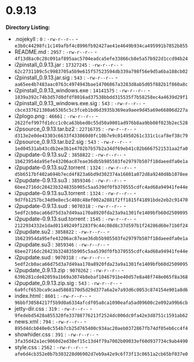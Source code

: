 0.9.13
======

**Directory Listing:**

 - .nojekyll : `0` : `-rw-r--r--` - `e3b0c44298fc1c149afbf4c8996fb92427ae41e4649b934ca495991b7852b855`
 - README.md : `2957` : `-rw-r--r--` - `4f13d8ac0c28c091af895aac5704eadca5efe33866cb8e5a57b922d1ccd94b24`
 - i2pinstall_0.9.13.jar : `17327245` : `-rw-r--r--` - `62c2731109c5c9983705a5b9e615f57523594db339a798f56e9d5a6ba188cb02`
 - i2pinstall_0.9.13.jar.sig : `543` : `-rw-r--r--` - `aa65ee4b7483aac0763c4974943bae14706867a3283d8ab5d05f882b1f860a8c`
 - i2pinstall_0.9.13_windows.exe : `14141575` : `-rw-r--r--` - `1839a392c74b3d57d8dfdf8016ad37538bbdd315535f7b58258ec4a4639d29f1`
 - i2pinstall_0.9.13_windows.exe.sig : `543` : `-rw-r--r--` - `cbce337621380a65365c5c3fceb1bd6d3935b369ea9aee9d45a69e66806d227a`
 - i2plogo.png : `46661` : `-rw-r--r--` - `2622fef997fd1dcc1c0ca63bbed0c55d50a9001ad976b8aa9bb08f023b2ec528`
 - i2psource_0.9.13.tar.bz2 : `22716735` : `-rw-r--r--` - `d313e2e0de43303c6633f433860d0fc10b7e9c014950261c331c1caf8ef38c79`
 - i2psource_0.9.13.tar.bz2.sig : `543` : `-rw-r--r--` - `1ed04531ab43cdb2ee3b1e4702b7b57b2a34df69eb41c82b6667521531aa2fa0`
 - i2pupdate-0.9.13.su2 : `3858822` : `-rw-r--r--` - `1b623954da95efe43206ac87eae36db5b985503fe29797b507f18daeedfa0e1a`
 - i2pupdate-0.9.13.su2.torrent : `1324` : `-rw-r--r--` - `d5b6517bf402a694b7ecd4f823a6bd9d302374a16801a072d8a9240d8b1078ee`
 - i2pupdate-0.9.13.su3 : `3859346` : `-rw-r--r--` - `6bee2716dc28423b324835b905c5aa539df0fb370555cdfc4ad68a94941fe44e`
 - i2pupdate-0.9.13.su3.torrent : `1324` : `-rw-r--r--` - `9d7fb1257bc34d9e8ec5c408c48ef002a2881f2ff1815f41891bde2eb2c91470`
 - i2pupdate-0.9.13.sud : `9070318` : `-rw-r--r--` - `5edf2cb0aca66d75d3a7d49aa170a8920fda23a9a1301fe1409bfb60d2509095`
 - i2pupdate-0.9.13.sud.torrent : `1545` : `-rw-r--r--` - `2122934332e1dad01149249f1283f9c44c08d8c37d597b1f24286d60e71b0f24`
 - i2pupdate.su2 : `3858822` : `-rw-r--r--` - `1b623954da95efe43206ac87eae36db5b985503fe29797b507f18daeedfa0e1a`
 - i2pupdate.su3 : `3859346` : `-rw-r--r--` - `6bee2716dc28423b324835b905c5aa539df0fb370555cdfc4ad68a94941fe44e`
 - i2pupdate.sud : `9070318` : `-rw-r--r--` - `5edf2cb0aca66d75d3a7d49aa170a8920fda23a9a1301fe1409bfb60d2509095`
 - i2pupdate_0.9.13.zip : `9070262` : `-rw-r--r--` - `639b281cde82059a1b69a3074b8ebaf1046791be40d57e8a48f748e065f8a368`
 - i2pupdate_0.9.13.zip.sig : `543` : `-rw-r--r--` - `6a9fcf653bca9caad5868170d5d29d377a6a2e7a93d6c0053c874154e901a8d6`
 - index.html : `8601` : `-rw-r--r--` - `96bbf30584217f5b9d0a6334afcdf05a8ca1090eafa5ad09600c2e092a99b6cb`
 - jetty-dir.css : `319` : `-rw-r--r--` - `9fedebd5428a855320fe33788776213f2524dc006dc0fa42e3d8751c1591ab62`
 - news.xml : `794` : `-rw-r--r--` - `895d4dcb040e0c554b7cb25d765400c934ac20aeb0372867fb74df05eb6cc4f4`
 - showhider.css : `391` : `-rw-r--r--` - `3fa35d42a1ec9060d2ed38ef15c13d4f79a7002b09033ef60d937734c9ab4490`
 - style.css : `2562` : `-rw-r--r--` - `afe6d4cb352e0b7b303228d06902d7eb9a42e9c6f73f13c0651a2cb65bf037e0`
